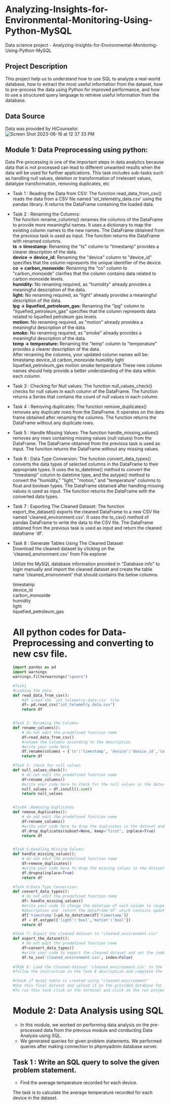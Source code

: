 # Analyzing-Insights-for-Environmental-Monitoring-Using-Python-MySQL
Data science project - Analyzing-Insights-for-Environmental-Monitoring-Using-Python-MySQL
## Project Description
This project help us to understand how to use SQL to analyze a real-world database, how to extract the most useful information from the dataset, how to pre-process the data using Python for improved performance, and how to use a structured query language to retrieve useful information from the database.
## Data Source
Data was provided by HiCounselor.
![Screen Shot 2023-06-16 at 12 37 33 PM](https://github.com/Lovepreet44/Analyzing-Insights-for-Environmental-Monitoring-Using-Python-MySQL/assets/23363500/45ff80e8-c60b-444a-872c-448f77da63a6)

## Module 1: Data Preprocessing using python:

Data Pre-processing is one of the important steps in data analytics because data that is not processed can lead to different unwanted results when the data will be used for further applications. This task includes sub-tasks such as handling null values, deletion or transformation of irrelevant values, datatype transformation, removing duplicates, etc

* Task 1 : Reading the Data from CSV:
  The function read_data_from_csv() reads the data from a CSV file named 'iot_telemetry_data.csv' using the pandas library. It returns the DataFrame containing the loaded data.
  
* Task 2 : Renaming the Columns: </br>
The function rename_columns() renames the columns of the DataFrame to provide more meaningful names. It uses a dictionary to map the existing column names to the new names. The DataFrame obtained from the previous task is used as input. The function returns the DataFrame with renamed columns.</br>
**ts -> timestamp:** Renaming the "ts" column to "timestamp" provides a clearer description of the data.</br>
**device -> device_id:** Renaming the "device" column to "device_id" specifies that the column represents the unique identifier of the device.</br>
**co -> carbon_monoxide:** Renaming the "co" column to "carbon_monoxide" clarifies that the column contains data related to carbon monoxide levels.</br>
**humidity:** No renaming required, as "humidity" already provides a meaningful description of the data.</br>
**light:** No renaming required, as "light" already provides a meaningful description of the data.</br>
**lpg -> liquefied_petroleum_gas:** Renaming the "lpg" column to "liquefied_petroleum_gas" specifies that the column represents data related to liquefied petroleum gas levels.</br>
**motion:** No renaming required, as "motion" already provides a meaningful description of the data.</br>
**smoke:** No renaming required, as "smoke" already provides a meaningful description of the data.</br>
**temp -> temperature:** Renaming the "temp" column to "temperature" provides a clearer description of the data.</br>
After renaming the columns, your updated column names will be:</br>
timestamp device_id carbon_monoxide humidity light liquefied_petroleum_gas motion smoke temperature These new column names should help provide a better understanding of the data within each column.

* Task 3 : Checking for Null values: The function null_values_check() checks for null values in each column of the DataFrame. The function returns a Series that contains the count of null values in each column.

* Task 4 : Removing duplicates: The function remove_duplicates() removes any duplicate rows from the DataFrame. It operates on the data frame obtained after renaming the columns. The function returns the DataFrame without any duplicate rows.

* Task 5 : Handle Missing Values: The function handle_missing_values() removes any rows containing missing values (null values) from the DataFrame. The DataFrame obtained from the previous task is used as input. The function returns the DataFrame without any missing values.

* Task 6 : Data Type Conversion: The function convert_data_types() converts the data types of selected columns in the DataFrame to their appropriate types. It uses the to_datetime() method to convert the "timestamp" column to datetime type, and the astype() method to convert the "humidity," "light," "motion," and "temperature" columns to float and boolean types. The DataFrame obtained after handling missing values is used as input. The function returns the DataFrame with the converted data types.

* Task 7 : Exporting The Cleaned Dataset: The function export_the_dataset() exports the cleaned DataFrame to a new CSV file named 'cleaned_environment.csv'. It uses the to_csv() method of pandas DataFrame to write the data to the CSV file. The DataFrame obtained from the previous task is used as input and return the cleaned dataframe 'df'.

* Task 8 : Generate Tables Using The Cleaned Dataset</br>
  Download the cleaned dataset by clicking on the 'cleaned_environment.csv' from File explorer</br>

  Utilize the MySQL database information provided in "Database info" to login manually and import the cleaned dataset and create the     table name 'cleaned_environment' that should contains the below columns.</br>

  timestamp</br>
  device_id</br>
  carbon_monoxide</br>
  humidity</br>
  light</br>
  liquefied_petroleum_gas</br>

  # All python codes for Data-Preprocessing and converting to new csv file.
  ``` py
  import pandas as pd
  import warnings
  warnings.filterwarnings("ignore")
  
  #Task1
  #Loading the data
  def read_data_from_csv():
      #df =read the 'iot_telemetry_data.csv' file
      df= pd.read_csv("iot_telemetry_data.csv")
      return df
  
  
  #Task 2: Renaming the Columns
  def rename_columns():
      # do not edit the predefined function name
      df=read_data_from_csv()
      #rename the columns according to the description
      #write your code here
      df.rename(columns = {'ts':'timestamp', 'device':'device_id','co':'carbon_monoxide', 'lpg':'liquefied_petroleum_gas','temp':'temperature'}, inplace = True)
      return df
  
  #Task 3: check for null values
  def null_values_check():
      # do not edit the predefined function name
      df=rename_columns()
      #write your code here to check for the null values in the dataset
      null_values = df.isnull().sum()
      return null_values
  
  
  #Task4 :Removing Duplicates
  def remove_duplicates():
      # do not edit the predefined function name
      df=rename_columns()
      #write your code here to drop the duplicates in the dataset and return the dataframe 'df' without the duplicates
      df.drop_duplicates(subset=None, keep="first", inplace=True)
      return df
  
  
  #Task 5:Handling Missing Values:
  def handle_missing_values():
      # do not edit the predefined function name
      df=remove_duplicates()
      #write your code here to drop the missing values in the dataset which returns the dataframe 'df' without missing values
      df.dropna(inplace=True)
      return df
  
  #Task 6:Data Type Conversion:
  def convert_data_types():
      # do not edit the predefined function name
      df= handle_missing_values()
      #write your code to change the datatype of each column to respective datatype mentioned in the task
      #description and  return the dataframe'df' which contains updated columns datatypes.
      df['timestamp']=pd.to_datetime(df['timestamp'])
      df = df.astype({'light':'bool','motion':'bool'})
      return df
  
  #Task 7: Export the cleaned dataset to "cleaned_environemnt.csv"
  def export_the_dataset():
      # do not edit the predefined function name
      df=convert_data_types()
      #write your code to export the cleaned dataset and set the index=false and return the same as 'df'
      df.to_csv('cleaned_environment.csv', index=False)
      
  #TASK 8: Load the Cleaned dataset 'cleaned_environment.csv' to the database provided.
  #follow the instruction in the Task 8 description and complete the task as per it.
  
  #check if mysql table is created using "cleaned_environment"
  #Use this final dataset and upload it on the provided database for performing analysis in  MySQL
  #To run this task click on the terminal and click on the run project
    ```

  # Module 2: Data Analysis using SQL
  * In this module, we worked on performing data analysis on the pre-processed data from the previous module and conducting Data Analysis using SQL.
  * We generated queries for given problem statements. We performed queries after making connection to phpmyadmin database server.

  ## Task 1 : Write an SQL query to solve the given problem statement.

  * Find the average temperature recorded for each device.

  The task is to calculate the average temperature recorded for each device in the dataset.
